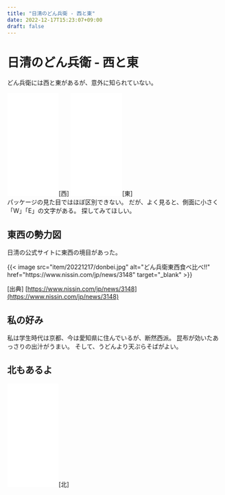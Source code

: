 ```yaml
---
title: "日清のどん兵衛 - 西と東"
date: 2022-12-17T15:23:07+09:00
draft: false
---
```

# 日清のどん兵衛 - 西と東
どん兵衛には西と東があるが、意外に知られていない。

<div class="ad">
  <iframe sandbox="allow-popups allow-scripts allow-modals allow-forms allow-same-origin" style="width:120px;height:240px;" marginwidth="0" marginheight="0" scrolling="no" frameborder="0" src="//rcm-fe.amazon-adsystem.com/e/cm?lt1=_blank&bc1=000000&IS2=1&bg1=FFFFFF&fc1=000000&lc1=0000FF&t=ilove2yuka-22&language=ja_JP&o=9&p=8&l=as4&m=amazon&f=ifr&ref=as_ss_li_til&asins=B00AAQ06V2&linkId=8a263da2ccb1482df02334ebee6660a5"></iframe>[西]
  <iframe sandbox="allow-popups allow-scripts allow-modals allow-forms allow-same-origin" style="width:120px;height:240px;" marginwidth="0" marginheight="0" scrolling="no" frameborder="0" src="//rcm-fe.amazon-adsystem.com/e/cm?lt1=_blank&bc1=000000&IS2=1&bg1=FFFFFF&fc1=000000&lc1=0000FF&t=ilove2yuka-22&language=ja_JP&o=9&p=8&l=as4&m=amazon&f=ifr&ref=as_ss_li_til&asins=B003OQV9DE&linkId=b42eea02aef7675e082363bbeeeb5cf9"></iframe>[東]
</div>
<!--more-->
パッケージの見た目ではほぼ区別できない。
だが、よく見ると、側面に小さく「W」「E」の文字がある。
探してみてほしい。

## 東西の勢力図
日清の公式サイトに東西の境目があった。

<div style="max-width: 480px">
  {{< image src="item/20221217/donbei.jpg" alt="どん兵衛東西食べ比べ!!" href="https://www.nissin.com/jp/news/3148" target="_blank" >}}
</div>

\[出典\] [https://www.nissin.com/jp/news/3148](https://www.nissin.com/jp/news/3148)


## 私の好み
私は学生時代は京都、今は愛知県に住んでいるが、断然西派。
昆布が効いたあっさりの出汁がうまい。
そして、うどんより天ぷらそばがよい。

## 北もあるよ
<div class="ad">
  <iframe sandbox="allow-popups allow-scripts allow-modals allow-forms allow-same-origin" style="width:120px;height:240px;" marginwidth="0" marginheight="0" scrolling="no" frameborder="0" src="//rcm-fe.amazon-adsystem.com/e/cm?lt1=_blank&bc1=000000&IS2=1&bg1=FFFFFF&fc1=000000&lc1=0000FF&t=ilove2yuka-22&language=ja_JP&o=9&p=8&l=as4&m=amazon&f=ifr&ref=as_ss_li_til&asins=B07YW6VKL2&linkId=fcb92afe44eb7d8af9462a3333cbef70"></iframe>[北]
</div>
